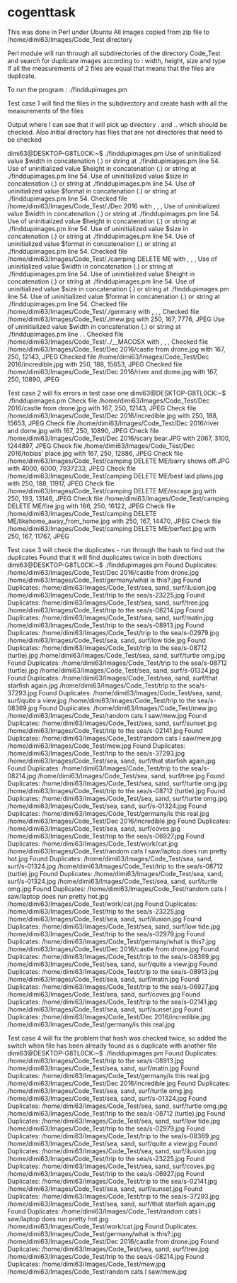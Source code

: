 # cogenttask

This was done in Perl under Ubuntu
All images copied from zip file to /home/dimi63/Images/Code_Test directory

Perl module will run through all subdirectories of the directory Code_Test and search for duplicate images according to :
width, height, size and type
If all the measurements of 2 files are equal that means that the files are duplicate. 

To run the program :
./finddupimages.pm

Test case 1 will find the files in the subdirectory and create hash with all the measurements of the files

Output where I can see that it will pick up directory . and  .. which should be checked.
Also initial directory has files that are not directores that need to be checked

dimi63@DESKTOP-G8TL0CK:~$ ./finddupimages.pm
Use of uninitialized value $width in concatenation (.) or string at ./finddupimages.pm line 54.
Use of uninitialized value $height in concatenation (.) or string at ./finddupimages.pm line 54.
Use of uninitialized value $size in concatenation (.) or string at ./finddupimages.pm line 54.
Use of uninitialized value $format in concatenation (.) or string at ./finddupimages.pm line 54.
Checked file /home/dimi63/Images/Code_Test/./Dec 2016 with , , ,
Use of uninitialized value $width in concatenation (.) or string at ./finddupimages.pm line 54.
Use of uninitialized value $height in concatenation (.) or string at ./finddupimages.pm line 54.
Use of uninitialized value $size in concatenation (.) or string at ./finddupimages.pm line 54.
Use of uninitialized value $format in concatenation (.) or string at ./finddupimages.pm line 54.
Checked file /home/dimi63/Images/Code_Test/./camping DELETE ME with , , ,
Use of uninitialized value $width in concatenation (.) or string at ./finddupimages.pm line 54.
Use of uninitialized value $height in concatenation (.) or string at ./finddupimages.pm line 54.
Use of uninitialized value $size in concatenation (.) or string at ./finddupimages.pm line 54.
Use of uninitialized value $format in concatenation (.) or string at ./finddupimages.pm line 54.
Checked file /home/dimi63/Images/Code_Test/./germany with , , ,
Checked file /home/dimi63/Images/Code_Test/./mew.jpg with 250, 167, 7776, JPEG
Use of uninitialized value $width in concatenation (.) or string at ./finddupimages.pm line
.
.
Checked file /home/dimi63/Images/Code_Test/../__MACOSX with , , ,
Checked file /home/dimi63/Images/Code_Test/Dec 2016/castle from drone.jpg with 167, 250, 12143, JPEG
Checked file /home/dimi63/Images/Code_Test/Dec 2016/incredible.jpg with 250, 188, 15653, JPEG
Checked file /home/dimi63/Images/Code_Test/Dec 2016/river and dome.jpg with 167, 250, 10890, JPEG


Test case 2 will fix errors in test case one 
dimi63@DESKTOP-G8TL0CK:~$ ./finddupimages.pm
Check file /home/dimi63/Images/Code_Test/Dec 2016/castle from drone.jpg with 167, 250, 12143, JPEG
Check file /home/dimi63/Images/Code_Test/Dec 2016/incredible.jpg with 250, 188, 15653, JPEG
Check file /home/dimi63/Images/Code_Test/Dec 2016/river and dome.jpg with 167, 250, 10890, JPEG
Check file /home/dimi63/Images/Code_Test/Dec 2016/scary bear.JPG with 2067, 3100, 1244897, JPEG
Check file /home/dimi63/Images/Code_Test/Dec 2016/tobias' place.jpg with 167, 250, 12886, JPEG
Check file /home/dimi63/Images/Code_Test/camping DELETE ME/barry shows off.JPG with 4000, 6000, 7937233, JPEG
Check file /home/dimi63/Images/Code_Test/camping DELETE ME/best laid plans.jpg with 250, 188, 11917, JPEG
Check file /home/dimi63/Images/Code_Test/camping DELETE ME/escape.jpg with 250, 193, 13146, JPEG
Check file /home/dimi63/Images/Code_Test/camping DELETE ME/fire.jpg with 166, 250, 16122, JPEG
Check file /home/dimi63/Images/Code_Test/camping DELETE ME/likehome_away_from_home.jpg with 250, 167, 14470, JPEG
Check file /home/dimi63/Images/Code_Test/camping DELETE ME/perfect.jpg with 250, 167, 11767, JPEG

Test case 3 will check the duplicates - run through the hash to find out the duplicates
Found that it will find duplicates twice in both directions
dimi63@DESKTOP-G8TL0CK:~$ ./finddupimages.pm
Found Duplicates:  /home/dimi63/Images/Code_Test/Dec 2016/castle from drone.jpg   /home/dimi63/Images/Code_Test/germany/what is this?.jpg
Found Duplicates:  /home/dimi63/Images/Code_Test/sea, sand, surf/ilusion.jpg   /home/dimi63/Images/Code_Test/trip to the sea/s-23225.jpg
Found Duplicates:  /home/dimi63/Images/Code_Test/sea, sand, surf/tree.jpg   /home/dimi63/Images/Code_Test/trip to the sea/s-08214.jpg
Found Duplicates:  /home/dimi63/Images/Code_Test/sea, sand, surf/matin.jpg   /home/dimi63/Images/Code_Test/trip to the sea/s-08913.jpg
Found Duplicates:  /home/dimi63/Images/Code_Test/trip to the sea/s-02979.jpg   /home/dimi63/Images/Code_Test/sea, sand, surf/low tide.jpg
Found Duplicates:  /home/dimi63/Images/Code_Test/trip to the sea/s-08712 (turtle).jpg   /home/dimi63/Images/Code_Test/sea, sand, surf/turtle omg.jpg
Found Duplicates:  /home/dimi63/Images/Code_Test/trip to the sea/s-08712 (turtle).jpg   /home/dimi63/Images/Code_Test/sea, sand, surf/s-01324.jpg
Found Duplicates:  /home/dimi63/Images/Code_Test/sea, sand, surf/that starfish again.jpg   /home/dimi63/Images/Code_Test/trip to the sea/s-37293.jpg
Found Duplicates:  /home/dimi63/Images/Code_Test/sea, sand, surf/quite a view.jpg   /home/dimi63/Images/Code_Test/trip to the sea/s-08369.jpg
Found Duplicates:  /home/dimi63/Images/Code_Test/mew.jpg   /home/dimi63/Images/Code_Test/random cats I saw/mew.jpg
Found Duplicates:  /home/dimi63/Images/Code_Test/sea, sand, surf/sunset.jpg   /home/dimi63/Images/Code_Test/trip to the sea/s-02141.jpg
Found Duplicates:  /home/dimi63/Images/Code_Test/random cats I saw/mew.jpg   /home/dimi63/Images/Code_Test/mew.jpg
Found Duplicates:  /home/dimi63/Images/Code_Test/trip to the sea/s-37293.jpg   /home/dimi63/Images/Code_Test/sea, sand, surf/that starfish again.jpg
Found Duplicates:  /home/dimi63/Images/Code_Test/trip to the sea/s-08214.jpg   /home/dimi63/Images/Code_Test/sea, sand, surf/tree.jpg
Found Duplicates:  /home/dimi63/Images/Code_Test/sea, sand, surf/turtle omg.jpg   /home/dimi63/Images/Code_Test/trip to the sea/s-08712 (turtle).jpg
Found Duplicates:  /home/dimi63/Images/Code_Test/sea, sand, surf/turtle omg.jpg   /home/dimi63/Images/Code_Test/sea, sand, surf/s-01324.jpg
Found Duplicates:  /home/dimi63/Images/Code_Test/germany/is this real.jpg   /home/dimi63/Images/Code_Test/Dec 2016/incredible.jpg
Found Duplicates:  /home/dimi63/Images/Code_Test/sea, sand, surf/coves.jpg   /home/dimi63/Images/Code_Test/trip to the sea/s-06927.jpg
Found Duplicates:  /home/dimi63/Images/Code_Test/work/cat.jpg   /home/dimi63/Images/Code_Test/random cats I saw/laptop does run pretty hot.jpg
Found Duplicates:  /home/dimi63/Images/Code_Test/sea, sand, surf/s-01324.jpg   /home/dimi63/Images/Code_Test/trip to the sea/s-08712 (turtle).jpg
Found Duplicates:  /home/dimi63/Images/Code_Test/sea, sand, surf/s-01324.jpg   /home/dimi63/Images/Code_Test/sea, sand, surf/turtle omg.jpg
Found Duplicates:  /home/dimi63/Images/Code_Test/random cats I saw/laptop does run pretty hot.jpg   /home/dimi63/Images/Code_Test/work/cat.jpg
Found Duplicates:  /home/dimi63/Images/Code_Test/trip to the sea/s-23225.jpg   /home/dimi63/Images/Code_Test/sea, sand, surf/ilusion.jpg
Found Duplicates:  /home/dimi63/Images/Code_Test/sea, sand, surf/low tide.jpg   /home/dimi63/Images/Code_Test/trip to the sea/s-02979.jpg
Found Duplicates:  /home/dimi63/Images/Code_Test/germany/what is this?.jpg   /home/dimi63/Images/Code_Test/Dec 2016/castle from drone.jpg
Found Duplicates:  /home/dimi63/Images/Code_Test/trip to the sea/s-08369.jpg   /home/dimi63/Images/Code_Test/sea, sand, surf/quite a view.jpg
Found Duplicates:  /home/dimi63/Images/Code_Test/trip to the sea/s-08913.jpg   /home/dimi63/Images/Code_Test/sea, sand, surf/matin.jpg
Found Duplicates:  /home/dimi63/Images/Code_Test/trip to the sea/s-06927.jpg   /home/dimi63/Images/Code_Test/sea, sand, surf/coves.jpg
Found Duplicates:  /home/dimi63/Images/Code_Test/trip to the sea/s-02141.jpg   /home/dimi63/Images/Code_Test/sea, sand, surf/sunset.jpg
Found Duplicates:  /home/dimi63/Images/Code_Test/Dec 2016/incredible.jpg   /home/dimi63/Images/Code_Test/germany/is this real.jpg

Test case 4 will fix the problem that hash was checked twice, so added the switch when file has been already found as a duplicate with another file 
dimi63@DESKTOP-G8TL0CK:~$ ./finddupimages.pm
Found Duplicates:  /home/dimi63/Images/Code_Test/trip to the sea/s-08913.jpg   /home/dimi63/Images/Code_Test/sea, sand, surf/matin.jpg
Found Duplicates:  /home/dimi63/Images/Code_Test/germany/is this real.jpg   /home/dimi63/Images/Code_Test/Dec 2016/incredible.jpg
Found Duplicates:  /home/dimi63/Images/Code_Test/sea, sand, surf/turtle omg.jpg   /home/dimi63/Images/Code_Test/sea, sand, surf/s-01324.jpg
Found Duplicates:  /home/dimi63/Images/Code_Test/sea, sand, surf/turtle omg.jpg   /home/dimi63/Images/Code_Test/trip to the sea/s-08712 (turtle).jpg
Found Duplicates:  /home/dimi63/Images/Code_Test/sea, sand, surf/low tide.jpg   /home/dimi63/Images/Code_Test/trip to the sea/s-02979.jpg
Found Duplicates:  /home/dimi63/Images/Code_Test/trip to the sea/s-08369.jpg   /home/dimi63/Images/Code_Test/sea, sand, surf/quite a view.jpg
Found Duplicates:  /home/dimi63/Images/Code_Test/sea, sand, surf/ilusion.jpg   /home/dimi63/Images/Code_Test/trip to the sea/s-23225.jpg
Found Duplicates:  /home/dimi63/Images/Code_Test/sea, sand, surf/coves.jpg   /home/dimi63/Images/Code_Test/trip to the sea/s-06927.jpg
Found Duplicates:  /home/dimi63/Images/Code_Test/trip to the sea/s-02141.jpg   /home/dimi63/Images/Code_Test/sea, sand, surf/sunset.jpg
Found Duplicates:  /home/dimi63/Images/Code_Test/trip to the sea/s-37293.jpg   /home/dimi63/Images/Code_Test/sea, sand, surf/that starfish again.jpg
Found Duplicates:  /home/dimi63/Images/Code_Test/random cats I saw/laptop does run pretty hot.jpg   /home/dimi63/Images/Code_Test/work/cat.jpg
Found Duplicates:  /home/dimi63/Images/Code_Test/germany/what is this?.jpg   /home/dimi63/Images/Code_Test/Dec 2016/castle from drone.jpg
Found Duplicates:  /home/dimi63/Images/Code_Test/sea, sand, surf/tree.jpg   /home/dimi63/Images/Code_Test/trip to the sea/s-08214.jpg
Found Duplicates:  /home/dimi63/Images/Code_Test/mew.jpg   /home/dimi63/Images/Code_Test/random cats I saw/mew.jpg
